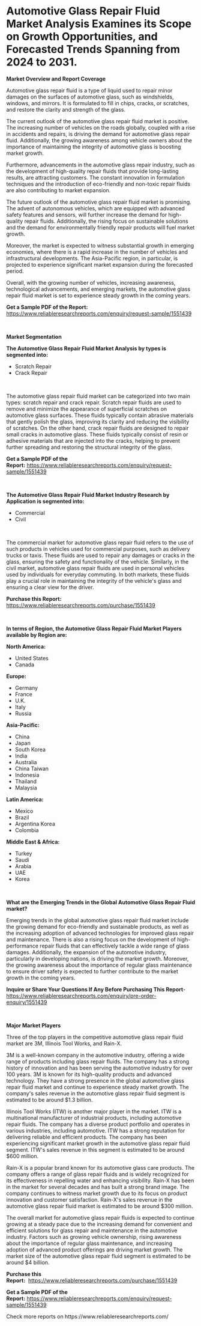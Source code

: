 <p><h1>Automotive Glass Repair Fluid Market Analysis Examines its Scope on Growth Opportunities, and Forecasted Trends Spanning from 2024 to 2031.</h1></p><p><strong>Market Overview and Report Coverage</strong></p>
<p><p>Automotive glass repair fluid is a type of liquid used to repair minor damages on the surfaces of automotive glass, such as windshields, windows, and mirrors. It is formulated to fill in chips, cracks, or scratches, and restore the clarity and strength of the glass.</p><p>The current outlook of the automotive glass repair fluid market is positive. The increasing number of vehicles on the roads globally, coupled with a rise in accidents and repairs, is driving the demand for automotive glass repair fluid. Additionally, the growing awareness among vehicle owners about the importance of maintaining the integrity of automotive glass is boosting market growth.</p><p>Furthermore, advancements in the automotive glass repair industry, such as the development of high-quality repair fluids that provide long-lasting results, are attracting customers. The constant innovation in formulation techniques and the introduction of eco-friendly and non-toxic repair fluids are also contributing to market expansion.</p><p>The future outlook of the automotive glass repair fluid market is promising. The advent of autonomous vehicles, which are equipped with advanced safety features and sensors, will further increase the demand for high-quality repair fluids. Additionally, the rising focus on sustainable solutions and the demand for environmentally friendly repair products will fuel market growth.</p><p>Moreover, the market is expected to witness substantial growth in emerging economies, where there is a rapid increase in the number of vehicles and infrastructural developments. The Asia-Pacific region, in particular, is projected to experience significant market expansion during the forecasted period.</p><p>Overall, with the growing number of vehicles, increasing awareness, technological advancements, and emerging markets, the automotive glass repair fluid market is set to experience steady growth in the coming years.</p></p>
<p><strong>Get a Sample PDF of the Report:</strong> <a href="https://www.reliableresearchreports.com/enquiry/request-sample/1551439">https://www.reliableresearchreports.com/enquiry/request-sample/1551439</a></p>
<p>&nbsp;</p>
<p><strong>Market Segmentation</strong></p>
<p><strong>The Automotive Glass Repair Fluid Market Analysis by types is segmented into:</strong></p>
<p><ul><li>Scratch Repair</li><li>Crack Repair</li></ul></p>
<p>&nbsp;</p>
<p><p>The automotive glass repair fluid market can be categorized into two main types: scratch repair and crack repair. Scratch repair fluids are used to remove and minimize the appearance of superficial scratches on automotive glass surfaces. These fluids typically contain abrasive materials that gently polish the glass, improving its clarity and reducing the visibility of scratches. On the other hand, crack repair fluids are designed to repair small cracks in automotive glass. These fluids typically consist of resin or adhesive materials that are injected into the cracks, helping to prevent further spreading and restoring the structural integrity of the glass.</p></p>
<p><strong>Get a Sample PDF of the Report:</strong>&nbsp;<a href="https://www.reliableresearchreports.com/enquiry/request-sample/1551439">https://www.reliableresearchreports.com/enquiry/request-sample/1551439</a></p>
<p>&nbsp;</p>
<p><strong>The Automotive Glass Repair Fluid Market Industry Research by Application is segmented into:</strong></p>
<p><ul><li>Commercial</li><li>Civil</li></ul></p>
<p>&nbsp;</p>
<p><p>The commercial market for automotive glass repair fluid refers to the use of such products in vehicles used for commercial purposes, such as delivery trucks or taxis. These fluids are used to repair any damages or cracks in the glass, ensuring the safety and functionality of the vehicle. Similarly, in the civil market, automotive glass repair fluids are used in personal vehicles used by individuals for everyday commuting. In both markets, these fluids play a crucial role in maintaining the integrity of the vehicle's glass and ensuring a clear view for the driver.</p></p>
<p><strong>Purchase this Report:</strong>&nbsp; <a href="https://www.reliableresearchreports.com/purchase/1551439">https://www.reliableresearchreports.com/purchase/1551439</a></p>
<p>&nbsp;</p>
<p><strong>In terms of Region, the Automotive Glass Repair Fluid Market Players available by Region are:</strong></p>
<p>
    <p> <strong> North America: </strong>
        <ul>
            <li>United States</li>
            <li>Canada</li>
        </ul>
        </p> 
    <p> <strong> Europe: </strong>
        <ul>
            <li>Germany</li>
            <li>France</li>
            <li>U.K.</li>
            <li>Italy</li>
            <li>Russia</li>
        </ul>
        </p> 
    <p> <strong> Asia-Pacific: </strong>
        <ul>
            <li>China</li>
            <li>Japan</li>
            <li>South Korea</li>
            <li>India</li>
            <li>Australia</li>
            <li>China Taiwan</li>
            <li>Indonesia</li>
            <li>Thailand</li>
            <li>Malaysia</li>
        </ul>
        </p> 
    <p> <strong> Latin America: </strong>
        <ul>
            <li>Mexico</li>
            <li>Brazil</li>
            <li>Argentina Korea</li>
            <li>Colombia</li>
        </ul>
        </p> 
    <p> <strong> Middle East & Africa: </strong>
        <ul>
            <li>Turkey</li>
            <li>Saudi</li>
            <li>Arabia</li>
            <li>UAE</li>
            <li>Korea</li>
        </ul>
    </p>
    </p>
<p>&nbsp;</p>
<p><strong>What are the Emerging Trends in the Global Automotive Glass Repair Fluid market?</strong></p>
<p><p>Emerging trends in the global automotive glass repair fluid market include the growing demand for eco-friendly and sustainable products, as well as the increasing adoption of advanced technologies for improved glass repair and maintenance. There is also a rising focus on the development of high-performance repair fluids that can effectively tackle a wide range of glass damages. Additionally, the expansion of the automotive industry, particularly in developing nations, is driving the market growth. Moreover, the growing awareness about the importance of regular glass maintenance to ensure driver safety is expected to further contribute to the market growth in the coming years.</p></p>
<p><strong>Inquire or Share Your Questions If Any Before Purchasing This Report</strong>- <a href="https://www.reliableresearchreports.com/enquiry/pre-order-enquiry/1551439">https://www.reliableresearchreports.com/enquiry/pre-order-enquiry/1551439</a></p>
<p>&nbsp;</p>
<p><strong>Major Market Players</strong></p>
<p><p>Three of the top players in the competitive automotive glass repair fluid market are 3M, Illinois Tool Works, and Rain-X. </p><p>3M is a well-known company in the automotive industry, offering a wide range of products including glass repair fluids. The company has a strong history of innovation and has been serving the automotive industry for over 100 years. 3M is known for its high-quality products and advanced technology. They have a strong presence in the global automotive glass repair fluid market and continue to experience steady market growth. The company's sales revenue in the automotive glass repair fluid segment is estimated to be around $1.3 billion.</p><p>Illinois Tool Works (ITW) is another major player in the market. ITW is a multinational manufacturer of industrial products, including automotive repair fluids. The company has a diverse product portfolio and operates in various industries, including automotive. ITW has a strong reputation for delivering reliable and efficient products. The company has been experiencing significant market growth in the automotive glass repair fluid segment. ITW's sales revenue in this segment is estimated to be around $600 million.</p><p>Rain-X is a popular brand known for its automotive glass care products. The company offers a range of glass repair fluids and is widely recognized for its effectiveness in repelling water and enhancing visibility. Rain-X has been in the market for several decades and has built a strong brand image. The company continues to witness market growth due to its focus on product innovation and customer satisfaction. Rain-X's sales revenue in the automotive glass repair fluid market is estimated to be around $300 million.</p><p>The overall market for automotive glass repair fluids is expected to continue growing at a steady pace due to the increasing demand for convenient and efficient solutions for glass repair and maintenance in the automotive industry. Factors such as growing vehicle ownership, rising awareness about the importance of regular glass maintenance, and increasing adoption of advanced product offerings are driving market growth. The market size of the automotive glass repair fluid segment is estimated to be around $4 billion.</p></p>
<p><strong>Purchase this Report:</strong>&nbsp;&nbsp;<a href="https://www.reliableresearchreports.com/purchase/1551439">https://www.reliableresearchreports.com/purchase/1551439</a></p>
<p></p>
<p><strong>Get a Sample PDF of the Report:</strong>&nbsp;<a href="https://www.reliableresearchreports.com/enquiry/request-sample/1551439">https://www.reliableresearchreports.com/enquiry/request-sample/1551439</a></p>
<p>Check more reports on https://www.reliableresearchreports.com/</p>